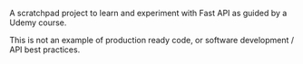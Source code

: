 A scratchpad project to learn and experiment with Fast API as guided by a Udemy course.

This is not an example of production ready code, or software development / API best practices.